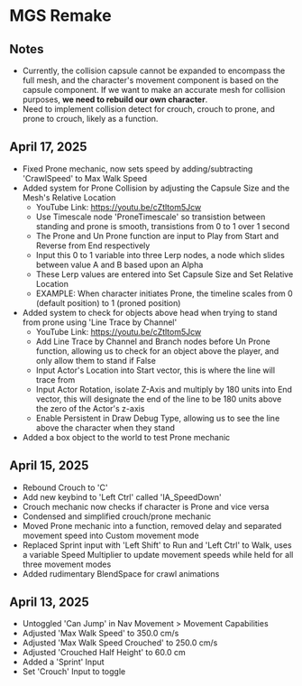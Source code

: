 # MGS Remake
## Notes
- Currently, the collision capsule cannot be expanded to encompass the full mesh, and the character's movement component is based on the capsule component. If we want to make an accurate mesh for collision purposes, **we need to rebuild our own character**.
- Need to implement collision detect for crouch, crouch to prone, and prone to crouch, likely as a function.

## April 17, 2025
- Fixed Prone mechanic, now sets speed by adding/subtracting 'CrawlSpeed' to Max Walk Speed
- Added system for Prone Collision by adjusting the Capsule Size and the Mesh's Relative Location
    - YouTube Link: https://youtu.be/cZtltom5Jcw
    - Use Timescale node 'ProneTimescale' so transistion between standing and prone is smooth, transistions from 0 to 1 over 1 second
    - The Prone and Un Prone function are input to Play from Start and Reverse from End respectively
    - Input this 0 to 1 variable into three Lerp nodes, a node which slides between value A and B based upon an Alpha
    - These Lerp values are entered into Set Capsule Size and Set Relative Location
    - EXAMPLE: When character initiates Prone, the timeline scales from 0 (default position) to 1 (proned position)
- Added system to check for objects above head when trying to stand from prone using 'Line Trace by Channel'
    - YouTube Link: https://youtu.be/cZtltom5Jcw
    - Add Line Trace by Channel and Branch nodes before Un Prone function, allowing us to check for an object above the player, and only allow them to stand if False
    - Input Actor's Location into Start vector, this is where the line will trace from
    - Input Actor Rotation, isolate Z-Axis and multiply by 180 units into End vector, this will designate the end of the line to be 180 units above the zero of the Actor's z-axis
    - Enable Persistent in Draw Debug Type, allowing us to see the line above the character when they stand
- Added a box object to the world to test Prone mechanic

## April 15, 2025
- Rebound Crouch to 'C'
- Add new keybind to 'Left Ctrl' called 'IA_SpeedDown'
- Crouch mechanic now checks if character is Prone and vice versa
- Condensed and simplified crouch/prone mechanic
- Moved Prone mechanic into a function, removed delay and separated movement speed into Custom movement mode
- Replaced Sprint input with 'Left Shift' to Run and 'Left Ctrl' to Walk, uses a variable Speed Multiplier to update movement speeds while held for all three movement modes
- Added rudimentary BlendSpace for crawl animations

## April 13, 2025
- Untoggled 'Can Jump' in Nav Movement > Movement Capabilities
- Adjusted 'Max Walk Speed' to 350.0 cm/s
- Adjusted 'Max Walk Speed Crouched' to 250.0 cm/s
- Adjusted 'Crouched Half Height' to 60.0 cm
- Added a 'Sprint' Input
- Set 'Crouch' Input to toggle